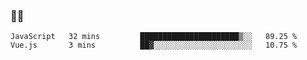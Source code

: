 ### 👨‍💻

<!--START_SECTION:waka-->
```text
JavaScript   32 mins         ██████████████████████▒░░   89.25 % 
Vue.js       3 mins          ██▓░░░░░░░░░░░░░░░░░░░░░░   10.75 % 
```
<!--END_SECTION:waka-->
